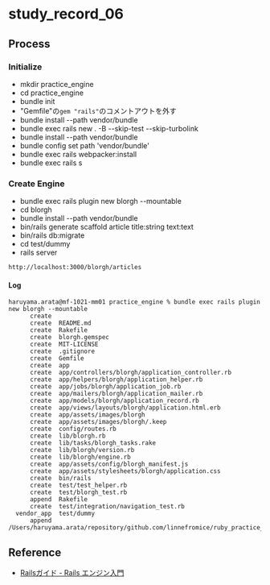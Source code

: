 # study_record_06

## Process

### Initialize

- mkdir practice_engine
- cd practice_engine
- bundle init
- "Gemfile"の`gem "rails"`のコメントアウトを外す
- bundle install --path vendor/bundle
- bundle exec rails new . -B --skip-test --skip-turbolink
- bundle install --path vendor/bundle
- bundle config set path 'vendor/bundle'
- bundle exec rails webpacker:install
- bundle exec rails s

### Create Engine

- bundle exec rails plugin new blorgh --mountable
- cd blorgh
- bundle install --path vendor/bundle
- bin/rails generate scaffold article title:string text:text
- bin/rails db:migrate
- cd test/dummy
- rails server

```text
http://localhost:3000/blorgh/articles
```

#### Log

```text
haruyama.arata@mf-1021-mm01 practice_engine % bundle exec rails plugin new blorgh --mountable
      create  
      create  README.md
      create  Rakefile
      create  blorgh.gemspec
      create  MIT-LICENSE
      create  .gitignore
      create  Gemfile
      create  app
      create  app/controllers/blorgh/application_controller.rb
      create  app/helpers/blorgh/application_helper.rb
      create  app/jobs/blorgh/application_job.rb
      create  app/mailers/blorgh/application_mailer.rb
      create  app/models/blorgh/application_record.rb
      create  app/views/layouts/blorgh/application.html.erb
      create  app/assets/images/blorgh
      create  app/assets/images/blorgh/.keep
      create  config/routes.rb
      create  lib/blorgh.rb
      create  lib/tasks/blorgh_tasks.rake
      create  lib/blorgh/version.rb
      create  lib/blorgh/engine.rb
      create  app/assets/config/blorgh_manifest.js
      create  app/assets/stylesheets/blorgh/application.css
      create  bin/rails
      create  test/test_helper.rb
      create  test/blorgh_test.rb
      append  Rakefile
      create  test/integration/navigation_test.rb
  vendor_app  test/dummy
      append  /Users/haruyama.arata/repository/github.com/linnefromice/ruby_practice_basic/study_rails_06/practice_engine/Gemfile

```

## Reference

- [Railsガイド - Rails エンジン入門](https://railsguides.jp/engines.html)